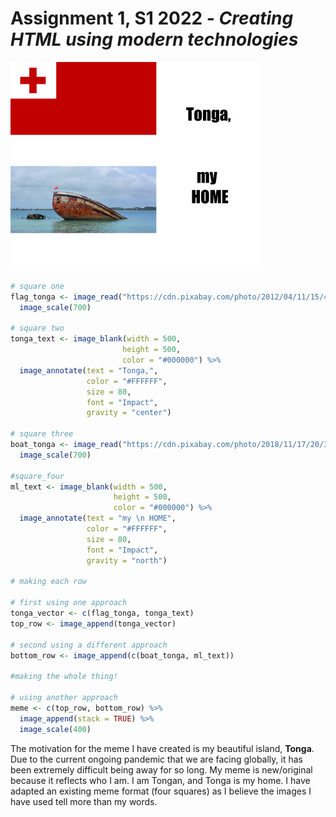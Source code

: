 # Assignment 1, S1 2022 - *Creating HTML using modern technologies*

![](my_meme.png)

```r
# square one
flag_tonga <- image_read("https://cdn.pixabay.com/photo/2012/04/11/15/44/flag-28596_1280.png") %>%
  image_scale(700)

# square two
tonga_text <- image_blank(width = 500,
                         height = 500,
                         color = "#000000") %>%
  image_annotate(text = "Tonga,",
                 color = "#FFFFFF",
                 size = 80,
                 font = "Impact",
                 gravity = "center")

# square three
boat_tonga <- image_read("https://cdn.pixabay.com/photo/2018/11/17/20/35/shipwreck-3821992_1280.jpg") %>%
  image_scale(700)

#square_four
ml_text <- image_blank(width = 500,
                       height = 500,
                       color = "#000000") %>%
  image_annotate(text = "my \n HOME",
                 color = "#FFFFFF",
                 size = 80,
                 font = "Impact",
                 gravity = "north")

# making each row

# first using one approach
tonga_vector <- c(flag_tonga, tonga_text)
top_row <- image_append(tonga_vector)

# second using a different approach
bottom_row <- image_append(c(boat_tonga, ml_text))

#making the whole thing!

# using another approach
meme <- c(top_row, bottom_row) %>%
  image_append(stack = TRUE) %>%
  image_scale(400)
```

The motivation for the meme I have created is my beautiful island, **Tonga**. Due to the current ongoing pandemic that we are facing globally, it has been extremely difficult being away for so long. My meme is new/original because it reflects who I am. I am Tongan, and Tonga is my home. I have adapted an existing meme format (four squares) as I believe the images I have used tell more than my words. 
